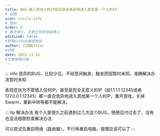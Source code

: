 ```yaml
---
title: BUG:插入其他人的IP却总是会诡异地进入其他某一个人的IP
# 标题
icon: circle-info
# 图标
order: 6
# 数字越小，文章左侧排序越靠上
editLink: false
#禁用Github编辑按钮
author: 三回転Tstar
#作者
date: 2023-11-16
#文章编辑日期
---
```



::: info 
诡异的BUG，比较少见，不经意间触发，触发原因暂时未知，准确解决办法暂时未知

表现症状为不管插入任何IP，甚至是完全无意义的IP（如1.1.1.1:12345或者127.0.0.1:12345）都一直会诡异地进入其他某一个人的IP，重开游戏，关掉 Swarm，重新中转等都不能解决。

::: tip 解决办法
我个人是很久之前遇到过几次这个BUG，随便应付过去了，没有也没法细致检查解决办法

可以尝试先重启网络（路由器），不行再重启电脑，按理应该可以了
:::



